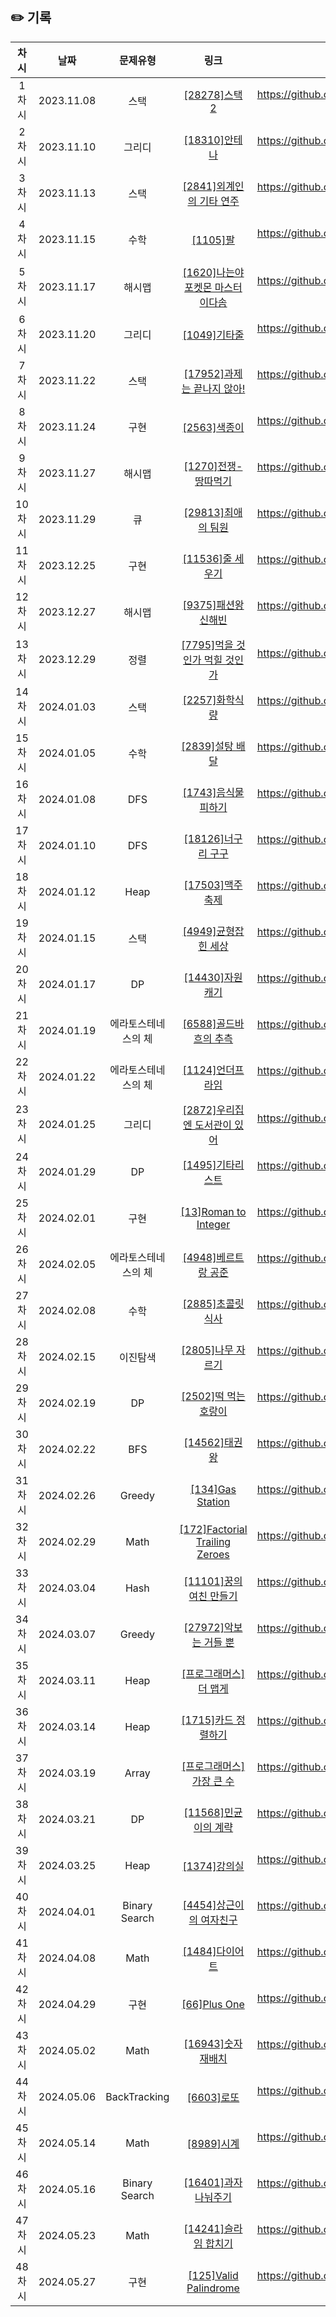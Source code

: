 ## ✏️ 기록   

| 차시 |    날짜    | 문제유형 | 링크 | 풀이 |
|:----:|:---------:|:----:|:-----:|:----:|
| 1차시 | 2023.11.08 |  스택  | <a href="https://www.acmicpc.net/problem/28278">[28278]스택 2</a>  | https://github.com/AlgoLeadMe/AlgoLeadMe-3/pull/3 |
| 2차시 | 2023.11.10 |  그리디  | <a href="https://www.acmicpc.net/problem/18310">[18310]안테나</a>  | https://github.com/AlgoLeadMe/AlgoLeadMe-3/pull/6 |
| 3차시 | 2023.11.13 |  스택  | <a href="https://www.acmicpc.net/problem/2841">[2841]외계인의 기타 연주</a>  | https://github.com/AlgoLeadMe/AlgoLeadMe-3/pull/9 |
| 4차시 | 2023.11.15 |  수학  | <a href="https://www.acmicpc.net/problem/1105">[1105]팔</a>  | https://github.com/AlgoLeadMe/AlgoLeadMe-3/pull/13 |
| 5차시 | 2023.11.17 |  해시맵  | <a href="https://www.acmicpc.net/problem/1620">[1620]나는야 포켓몬 마스터 이다솜</a>  | https://github.com/AlgoLeadMe/AlgoLeadMe-3/pull/17 |
| 6차시 | 2023.11.20 |  그리디  | <a href="https://www.acmicpc.net/problem/1049">[1049]기타줄</a>  | https://github.com/AlgoLeadMe/AlgoLeadMe-3/pull/21 |
| 7차시 | 2023.11.22 |  스택  | <a href="https://www.acmicpc.net/problem/17952">[17952]과제는 끝나지 않아!</a>  | https://github.com/AlgoLeadMe/AlgoLeadMe-3/pull/23 |
| 8차시 | 2023.11.24 |  구현  | <a href="https://www.acmicpc.net/problem/2563">[2563]색종이</a>  | https://github.com/AlgoLeadMe/AlgoLeadMe-3/pull/30 |
| 9차시 | 2023.11.27 |  해시맵  | <a href="https://www.acmicpc.net/problem/1270">[1270]전쟁-땅따먹기</a>  | https://github.com/AlgoLeadMe/AlgoLeadMe-3/pull/33 |
| 10차시 | 2023.11.29 |  큐  | <a href="https://www.acmicpc.net/problem/29813">[29813]최애의 팀원</a>  | https://github.com/AlgoLeadMe/AlgoLeadMe-3/pull/37 |
| 11차시 | 2023.12.25 |  구현  | <a href="https://www.acmicpc.net/problem/11536">[11536]줄 세우기</a>  | https://github.com/AlgoLeadMe/AlgoLeadMe-3/pull/41 |
| 12차시 | 2023.12.27 |  해시맵  | <a href="https://www.acmicpc.net/problem/9375">[9375]패션왕 신해빈</a>  | https://github.com/AlgoLeadMe/AlgoLeadMe-3/pull/44 |
| 13차시 | 2023.12.29 |  정렬  | <a href="https://www.acmicpc.net/problem/7795">[7795]먹을 것인가 먹힐 것인가</a>  | https://github.com/AlgoLeadMe/AlgoLeadMe-3/pull/47 |
| 14차시 | 2024.01.03 |  스택  | <a href="https://www.acmicpc.net/problem/2257">[2257]화학식량</a>  | https://github.com/AlgoLeadMe/AlgoLeadMe-3/pull/50 |
| 15차시 | 2024.01.05 |  수학  | <a href="https://www.acmicpc.net/problem/2839">[2839]설탕 배달</a>  | https://github.com/AlgoLeadMe/AlgoLeadMe-3/pull/53 |
| 16차시 | 2024.01.08 |  DFS  | <a href="https://www.acmicpc.net/problem/1743">[1743]음식물 피하기</a>  | https://github.com/AlgoLeadMe/AlgoLeadMe-3/pull/55 |
| 17차시 | 2024.01.10 |  DFS  | <a href="https://www.acmicpc.net/problem/18126">[18126]너구리 구구</a>  | https://github.com/AlgoLeadMe/AlgoLeadMe-3/pull/60 |
| 18차시 | 2024.01.12 |  Heap  | <a href="https://www.acmicpc.net/problem/17503">[17503]맥주 축제</a>  | https://github.com/AlgoLeadMe/AlgoLeadMe-3/pull/65 |
| 19차시 | 2024.01.15 |  스택  | <a href="https://www.acmicpc.net/problem/4949">[4949]균형잡힌 세상</a>  | https://github.com/AlgoLeadMe/AlgoLeadMe-3/pull/70 |
| 20차시 | 2024.01.17 |  DP  | <a href="https://www.acmicpc.net/problem/14430">[14430]자원 캐기</a>  | https://github.com/AlgoLeadMe/AlgoLeadMe-3/pull/71 |
| 21차시 | 2024.01.19 |  에라토스테네스의 체  | <a href="https://www.acmicpc.net/problem/6588">[6588]골드바흐의 추측</a>  | https://github.com/AlgoLeadMe/AlgoLeadMe-3/pull/76 |
| 22차시 | 2024.01.22 |  에라토스테네스의 체  | <a href="https://www.acmicpc.net/problem/1124">[1124]언더프라임</a>  | https://github.com/AlgoLeadMe/AlgoLeadMe-3/pull/81 |
| 23차시 | 2024.01.25 |  그리디  | <a href="https://www.acmicpc.net/problem/2872">[2872]우리집엔 도서관이 있어</a>  | https://github.com/AlgoLeadMe/AlgoLeadMe-3/pull/85 |
| 24차시 | 2024.01.29 |  DP  | <a href="https://www.acmicpc.net/problem/1495">[1495]기타리스트</a>  | https://github.com/AlgoLeadMe/AlgoLeadMe-3/pull/86 |
| 25차시 | 2024.02.01 |  구현  | <a href="https://leetcode.com/problems/roman-to-integer/">[13]Roman to Integer</a>  | https://github.com/AlgoLeadMe/AlgoLeadMe-3/pull/91 |
| 26차시 | 2024.02.05 |  에라토스테네스의 체  | <a href="https://www.acmicpc.net/problem/4948">[4948]베르트랑 공준</a>  | https://github.com/AlgoLeadMe/AlgoLeadMe-3/pull/94 |
| 27차시 | 2024.02.08 |  수학  | <a href="https://www.acmicpc.net/problem/2885">[2885]초콜릿 식사</a>  | https://github.com/AlgoLeadMe/AlgoLeadMe-3/pull/98 |
| 28차시 | 2024.02.15 |  이진탐색  | <a href="https://www.acmicpc.net/problem/2805">[2805]나무 자르기</a>  | https://github.com/AlgoLeadMe/AlgoLeadMe-3/pull/108 |
| 29차시 | 2024.02.19 |  DP  | <a href="https://www.acmicpc.net/problem/2502">[2502]떡 먹는 호랑이</a>  | https://github.com/AlgoLeadMe/AlgoLeadMe-3/pull/110 |
| 30차시 | 2024.02.22 |  BFS  | <a href="https://www.acmicpc.net/problem/14562">[14562]태권왕</a>  | https://github.com/AlgoLeadMe/AlgoLeadMe-3/pull/113 |
| 31차시 | 2024.02.26 |  Greedy  | <a href="https://leetcode.com/problems/gas-station/description/?envType=study-plan-v2&envId=top-interview-150">[134]Gas Station</a>  | https://github.com/AlgoLeadMe/AlgoLeadMe-3/pull/116 |
| 32차시 | 2024.02.29 |  Math  | <a href="https://leetcode.com/problems/factorial-trailing-zeroes/">[172]Factorial Trailing Zeroes</a>  | https://github.com/AlgoLeadMe/AlgoLeadMe-3/pull/121 |
| 33차시 | 2024.03.04 |  Hash  | <a href="https://www.acmicpc.net/problem/11101">[11101]꿍의 여친 만들기</a>  | https://github.com/AlgoLeadMe/AlgoLeadMe-3/pull/125 |
| 34차시 | 2024.03.07 |  Greedy  | <a href="https://www.acmicpc.net/problem/27972">[27972]악보는 거들 뿐</a>  | https://github.com/AlgoLeadMe/AlgoLeadMe-3/pull/127 |
| 35차시 | 2024.03.11 |  Heap  | <a href="https://school.programmers.co.kr/learn/courses/30/lessons/42626">[프로그래머스]더 맵게</a>  | https://github.com/AlgoLeadMe/AlgoLeadMe-3/pull/131 |
| 36차시 | 2024.03.14 |  Heap  | <a href="https://www.acmicpc.net/problem/1715">[1715]카드 정렬하기</a>  | https://github.com/AlgoLeadMe/AlgoLeadMe-3/pull/135 |
| 37차시 | 2024.03.19 |  Array  | <a href="https://school.programmers.co.kr/learn/courses/30/lessons/42746?language=python3">[프로그래머스]가장 큰 수</a>  | https://github.com/AlgoLeadMe/AlgoLeadMe-3/pull/140 |
| 38차시 | 2024.03.21 |  DP  | <a href="https://www.acmicpc.net/problem/11568">[11568]민균이의 계략</a>  | https://github.com/AlgoLeadMe/AlgoLeadMe-3/pull/143 |
| 39차시 | 2024.03.25 |  Heap  | <a href="https://www.acmicpc.net/problem/1374">[1374]강의실</a>  | https://github.com/AlgoLeadMe/AlgoLeadMe-3/pull/147 |
| 40차시 | 2024.04.01 |  Binary Search  | <a href="https://www.acmicpc.net/problem/4454">[4454]상근이의 여자친구</a>  | https://github.com/AlgoLeadMe/AlgoLeadMe-3/pull/152 |
| 41차시 | 2024.04.08 |  Math  | <a href="https://www.acmicpc.net/problem/1484">[1484]다이어트</a>  | https://github.com/AlgoLeadMe/AlgoLeadMe-3/pull/157 |
| 42차시 | 2024.04.29 |  구현  | <a href="https://leetcode.com/problems/plus-one">[66]Plus One</a>  | https://github.com/AlgoLeadMe/AlgoLeadMe-3/pull/158 |
| 43차시 | 2024.05.02 |  Math  | <a href="https://www.acmicpc.net/problem/16943">[16943]숫자 재배치</a>  | https://github.com/AlgoLeadMe/AlgoLeadMe-3/pull/161 |
| 44차시 | 2024.05.06 |  BackTracking  | <a href="https://www.acmicpc.net/problem/6603">[6603]로또</a>  | https://github.com/AlgoLeadMe/AlgoLeadMe-3/pull/163 |
| 45차시 | 2024.05.14 |  Math  | <a href="https://www.acmicpc.net/problem/8989">[8989]시계</a>  | https://github.com/AlgoLeadMe/AlgoLeadMe-3/pull/170 |
| 46차시 | 2024.05.16 |  Binary Search  | <a href="https://www.acmicpc.net/problem/16401">[16401]과자 나눠주기</a>  | https://github.com/AlgoLeadMe/AlgoLeadMe-3/pull/173 |
| 47차시 | 2024.05.23 |  Math  | <a href="https://www.acmicpc.net/problem/14241">[14241]슬라임 합치기</a>  | https://github.com/AlgoLeadMe/AlgoLeadMe-3/pull/178 |
| 48차시 | 2024.05.27 |  구현  | <a href="https://leetcode.com/problems/valid-palindrome">[125]Valid Palindrome</a>  | https://github.com/AlgoLeadMe/AlgoLeadMe-3/pull/182 |

